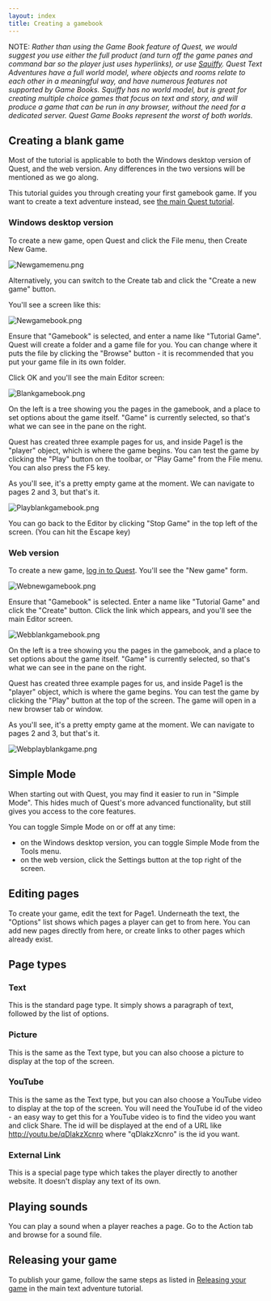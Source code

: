 ```yaml
---
layout: index
title: Creating a gamebook
---
```


NOTE: _Rather than using the Game Book feature of Quest, we would suggest you use either the full product (and turn off the game panes and command bar so the player just uses hyperlinks), or use [Squiffy](http://docs.textadventures.co.uk/squiffy/). Quest Text Adventures have a full world model, where objects and rooms relate to each other in a meaningful way, and have numerous features not supported by Game Books. Squiffy has no world model, but is great for creating multiple choice games that focus on text and story, and will produce a game that can be run in any browser, without the need for a dedicated server. Quest Game Books represent the worst of both worlds._


Creating a blank game
---------------------

Most of the tutorial is applicable to both the Windows desktop version of Quest, and the web version. Any differences in the two versions will be mentioned as we go along.

This tutorial guides you through creating your first gamebook game. If you want to create a text adventure instead, see [the main Quest tutorial](tutorial.html).

### Windows desktop version

To create a new game, open Quest and click the File menu, then Create New Game.

![](../images/Newgamemenu.png "Newgamemenu.png")

Alternatively, you can switch to the Create tab and click the "Create a new game" button.

You'll see a screen like this:

![](../images/Newgamebook.png "Newgamebook.png")

Ensure that "Gamebook" is selected, and enter a name like "Tutorial Game". Quest will create a folder and a game file for you. You can change where it puts the file by clicking the "Browse" button - it is recommended that you put your game file in its own folder.

Click OK and you'll see the main Editor screen:

![](../images/Blankgamebook.png "Blankgamebook.png")

On the left is a tree showing you the pages in the gamebook, and a place to set options about the game itself. "Game" is currently selected, so that's what we can see in the pane on the right.

Quest has created three example pages for us, and inside Page1 is the "player" object, which is where the game begins. You can test the game by clicking the "Play" button on the toolbar, or "Play Game" from the File menu. You can also press the F5 key.

As you'll see, it's a pretty empty game at the moment. We can navigate to pages 2 and 3, but that's it.

![](../images/Playblankgamebook.png "Playblankgamebook.png")

You can go back to the Editor by clicking "Stop Game" in the top left of the screen. (You can hit the Escape key)

### Web version

To create a new game, [log in to Quest](http://textadventures.co.uk/create/). You'll see the "New game" form.

![](../images/Webnewgamebook.png "Webnewgamebook.png")

Ensure that "Gamebook" is selected. Enter a name like "Tutorial Game" and click the "Create" button. Click the link which appears, and you'll see the main Editor screen.

![](../images/Webblankgamebook.png "Webblankgamebook.png")

On the left is a tree showing you the pages in the gamebook, and a place to set options about the game itself. "Game" is currently selected, so that's what we can see in the pane on the right.

Quest has created three example pages for us, and inside Page1 is the "player" object, which is where the game begins. You can test the game by clicking the "Play" button at the top of the screen. The game will open in a new browser tab or window.

As you'll see, it's a pretty empty game at the moment. We can navigate to pages 2 and 3, but that's it.

![](../images/Webplayblankgame.png "Webplayblankgame.png")

Simple Mode
-----------

When starting out with Quest, you may find it easier to run in "Simple Mode". This hides much of Quest's more advanced functionality, but still gives you access to the core features.

You can toggle Simple Mode on or off at any time:

-   on the Windows desktop version, you can toggle Simple Mode from the Tools menu.
-   on the web version, click the Settings button at the top right of the screen.

Editing pages
-------------

To create your game, edit the text for Page1. Underneath the text, the "Options" list shows which pages a player can get to from here. You can add new pages directly from here, or create links to other pages which already exist.

Page types
----------

### Text

This is the standard page type. It simply shows a paragraph of text, followed by the list of options.

### Picture

This is the same as the Text type, but you can also choose a picture to display at the top of the screen.

### YouTube

This is the same as the Text type, but you can also choose a YouTube video to display at the top of the screen. You will need the YouTube id of the video - an easy way to get this for a YouTube video is to find the video you want and click Share. The id will be displayed at the end of a URL like <http://youtu.be/qDlakzXcnro> where "qDlakzXcnro" is the id you want.

### External Link

This is a special page type which takes the player directly to another website. It doesn't display any text of its own.

Playing sounds
--------------

You can play a sound when a player reaches a page. Go to the Action tab and browse for a sound file.

Releasing your game
-------------------

To publish your game, follow the same steps as listed in [Releasing your game](releasing_your_game.html) in the main text adventure tutorial.
